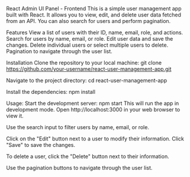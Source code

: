 React Admin UI Panel - Frontend
This is a simple user management app built with React. It allows you to view, edit, and delete user data fetched from an API. You can also search for users and perform pagination.

Features
View a list of users with their ID, name, email, role, and actions. Search for users by name, email, or role. Edit user data and save the changes. Delete individual users or select multiple users to delete. Pagination to navigate through the user list.

Installation
Clone the repository to your local machine: git clone https://github.com/your-username/react-user-management-app.git

Navigate to the project directory: cd react-user-management-app

Install the dependencies: npm install

Usage:
Start the development server: npm start This will run the app in development mode. Open http://localhost:3000 in your web browser to view it.

Use the search input to filter users by name, email, or role.

Click on the "Edit" button next to a user to modify their information. Click "Save" to save the changes.

To delete a user, click the "Delete" button next to their information.

Use the pagination buttons to navigate through the user list.
